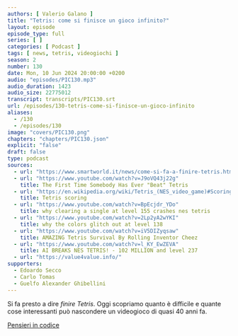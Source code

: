 ```yaml
---
authors: [ Valerio Galano ]
title: "Tetris: come si finisce un gioco infinito?"
layout: episode
episode_type: full
series: [ ]
categories: [ Podcast ]
tags: [ news, tetris, videogiochi ]
season: 2
number: 130
date: Mon, 10 Jun 2024 20:00:00 +0200
audio: "episodes/PIC130.mp3"
audio_duration: 1423
audio_size: 22775012
transcript: transcripts/PIC130.srt
url: /episodes/130-tetris-come-si-finisce-un-gioco-infinito
aliases:
  - /130
  - /episodes/130
image: "covers/PIC130.png"
chapters: "chapters/PIC130.json"
explicit: "false"
draft: false
type: podcast
sources:
  - url: "https://www.smartworld.it/news/come-si-fa-a-finire-tetris.html"
  - url: "https://www.youtube.com/watch?v=J9oVQ43j22g"
    title: The First Time Somebody Has Ever "Beat" Tetris
  - url: "https://en.wikipedia.org/wiki/Tetris_(NES_video_game)#Scoring"
    title: Tetris scoring
  - url: "https://www.youtube.com/watch?v=BpEcjdr_YDo"
    title: why clearing a single at level 155 crashes nes tetris
  - url: "https://www.youtube.com/watch?v=2Lp2yA2wYKI"
    title: why the colors glitch out at level 138
  - url: "https://www.youtube.com/watch?v=iV5DIZyqsaw"
    title: AMAZING Tetris Survival By Rolling Inventor Cheez
  - url: "https://www.youtube.com/watch?v=l_KY_EwZEVA"
    title: AI BREAKS NES TETRIS! - 102 MILLION and level 237
  - url: "https://value4value.info/"
supporters:
  - Edoardo Secco
  - Carlo Tomas
  - Guelfo Alexander Ghibellini
---
```


Si fa presto a dire *finire Tetris*. Oggi scopriamo quanto è difficile e quante cose interessanti può nascondere un videogioco di quasi 40 anni fa.

[Pensieri in codice](https://pensieriincodice.it/130)

